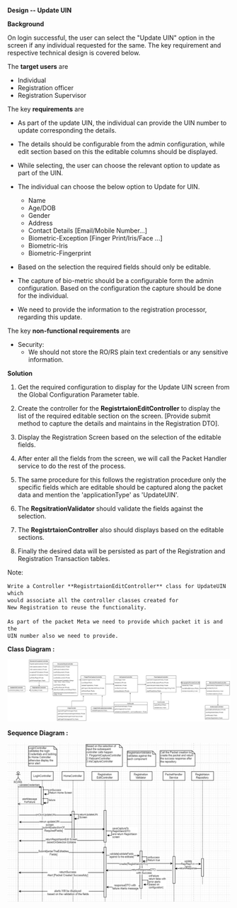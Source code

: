 
**Design -- Update UIN**


**Background**

On login successful, the user can select the "Update UIN" option in the
screen if any individual requested for the same. The key requirement and
respective technical design is covered below.

The **target users** are

-   Individual
-   Registration officer
-   Registration Supervisor

The key **requirements** are

-   As part of the update UIN, the individual can provide the UIN number
    to update corresponding the details.

-   The details should be configurable from the admin configuration,
    while edit section based on this the editable columns should be
    displayed.

-   While selecting, the user can choose the relevant option to update
    as part of the UIN.

-   The individual can choose the below option to Update for UIN.

    -   Name
    -   Age/DOB
    -   Gender
    -   Address
    -   Contact Details \[Email/Mobile Number\...\]
    -   Biometric-Exception \[Finger Print/Iris/Face ...\]
    -   Biometric-Iris
    -   Biometric-Fingerprint

-   Based on the selection the required fields should only be editable.

-   The capture of bio-metric should be a configurable form the admin
    configuration. Based on the configuration the capture should be done
    for the individual.

-   We need to provide the information to the registration processor,
    regarding this update.

The key **non-functional requirements** are

-   Security:
    -   We should not store the RO/RS plain text credentials or any
        sensitive information.

**Solution**

1.  Get the required configuration to display for the Update UIN screen
    from the Global Configuration Parameter table.

2.  Create the controller for the **RegistrtaionEditController** to
    display the list of the required editable section on the screen.
    \[Provide submit method to capture the details and maintains in the
    Registration DTO\].

3.  Display the Registration Screen based on the selection of the
    editable fields.

4.  After enter all the fields from the screen, we will call the Packet
    Handler service to do the rest of the process.

5.  The same procedure for this follows the registration procedure only
    the specific fields which are editable should be captured along the
    packet data and mention the 'applicationType' as 'UpdateUIN'.

6.  The **RegsitrationValidator** should validate the fields against
    the selection.

7.  The **RegistrtaionController** also should displays based on the
    editable sections.

8.  Finally the desired data will be persisted as part of the
    Registration and Registration Transaction tables.

Note:

    Write a Controller **RegistrtaionEditController** class for UpdateUIN which  
    would associate all the controller classes created for  
    New Registration to reuse the functionality. 

    As part of the packet Meta we need to provide which packet it is and the 
    UIN number also we need to provide. 

**Class Diagram :**

![Update UIN Class Diagram](_images/Update_uin_class_diagram.png)

**Sequence Diagram :**

![Update UIN Sequence Diagram](_images/update_uin_seq_diagram.png)
